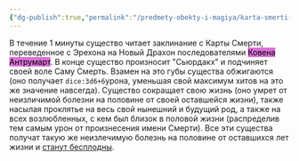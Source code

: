 ```yaml
---
{"dg-publish":true,"permalink":"/predmety-obekty-i-magiya/karta-smerti-ili-plita-imeni-samoj-smerti/","dgPassFrontmatter":true}
---
```



В течение 1 минуты существо читает заклинание с Карты Смерти, переведенное с Эрехона на Новый Драхон последователями <mark style="background: #DA70D6;">Ковена Антрумарт</mark>. В конце существо произносит "Сьюрдакх" и подчиняет своей воле Саму Смерть. Взамен на это губы существа обжигаются (оно получает `dice:3d6+6`урона, уменьшая свой максимум хитов на это же значение навсегда). Существо сокращает свою жизнь (оно умрет от неизличимой болезни на половине от своей оставшейся жизни), также насылая проклятье на весь свой нынешний и будущий род, а также на всех возлюбленных, с кем был близок в половой жизни (распределив тем самым урон от произнесения имени Смерти). Все эти существа получат такую же неизлечимую болезнь на половине от оставшихся лет жизни и <u>станут бесплодны</u>.